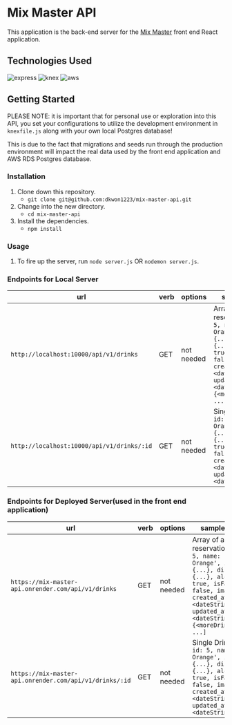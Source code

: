 # Mix Master API

This application is the back-end server for the [Mix Master](https://github.com/lalonggone/mix-master-fe) front end React application. 

## Technologies Used
<div>
    <img src='https://img.shields.io/badge/Express-000000.svg?style=for-the-badge&logo=Express&logoColor=white' alt='express'/>
    <img src='https://img.shields.io/badge/Knex.js-D26B38.svg?style=for-the-badge&logo=knexdotjs&logoColor=white' alt='knex'/>
    <img src='https://img.shields.io/badge/PostgreSQL-4169E1.svg?style=for-the-badge&logo=PostgreSQL&logoColor=white' alt='aws'/>
</div>

## Getting Started

PLEASE NOTE: it is important that for personal use or exploration into this API, you set your configurations to utilize the development environment in `knexfile.js` along with your own
local Postgres database!

This is due to the fact that migrations and seeds run through the production environment will impact the real data used by the front end application and AWS RDS Postgres database.

### Installation

1. Clone down this repository.
    - `git clone git@github.com:dkwon1223/mix-master-api.git`
2. Change into the new directory.
    - `cd mix-master-api`
3. Install the dependencies.
    - `npm install`


### Usage

1. To fire up the server, run `node server.js` OR `nodemon server.js`.

### Endpoints for Local Server

| url | verb | options | sample response |
| ----|------|---------|---------------- |
| `http://localhost:10000/api/v1/drinks` | GET | not needed | Array of all existing reservations: `[{ id: 5, name: 'Campari Orange', ingredients: {...}, directions: {...}, alcoholic: true, isFavorite: false, image: <url> created_at: <dateString>, updated_at: <dateString> }, {<moreDrinkObjects>}, ...]` |
| `http://localhost:10000/api/v1/drinks/:id` | GET | not needed | Single Drink(by id): `{ id: 5, name: 'Campari Orange', ingredients: {...}, directions: {...}, alcoholic: true, isFavorite: false, image: <url> created_at: <dateString>, updated_at: <dateString> }` |


### Endpoints for Deployed Server(used in the front end application)

| url | verb | options | sample response |
| ----|------|---------|---------------- |
| `https://mix-master-api.onrender.com/api/v1/drinks` | GET | not needed | Array of all existing reservations: `[{ id: 5, name: 'Campari Orange', ingredients: {...}, directions: {...}, alcoholic: true, isFavorite: false, image: <url> created_at: <dateString>, updated_at: <dateString> }, {<moreDrinkObjects>}, ...]` |
| `https://mix-master-api.onrender.com/api/v1/drinks/:id` | GET | not needed | Single Drink(by id): `{ id: 5, name: 'Campari Orange', ingredients: {...}, directions: {...}, alcoholic: true, isFavorite: false, image: <url> created_at: <dateString>, updated_at: <dateString> }` |
